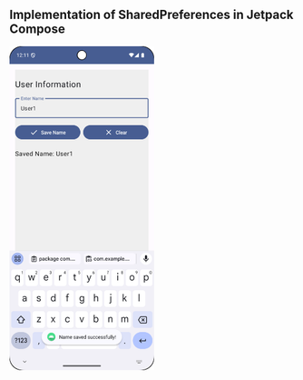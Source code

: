 ## Implementation of SharedPreferences in Jetpack Compose
<img src="UIcomponents/ss_shPref2.png" alt="UI Preview" width="255" height = "570"/>
